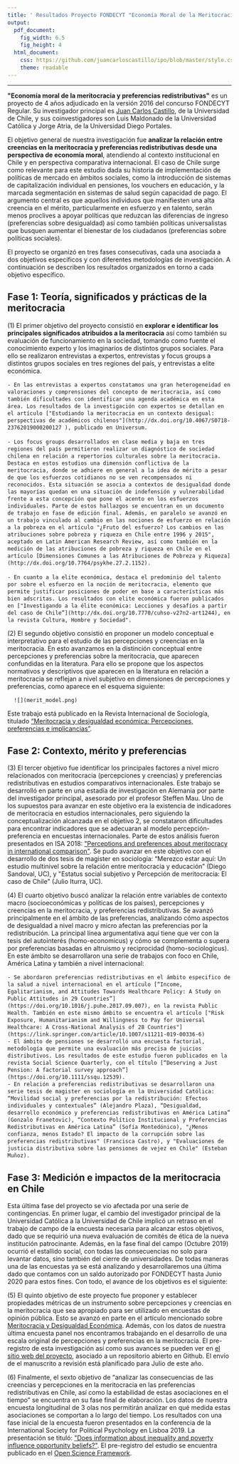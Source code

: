 ```yaml
---
title: ' Resultados Proyecto FONDECYT "Economía Moral de la Meritocracia y Preferencias Redistributivas"'
output:
  pdf_document:
    fig_width: 6.5
    fig_height: 4
  html_document:
    css: https://github.com/juancarloscastillo/ipo/blob/master/style.css
    theme: readable
---
```


----

**"Economía moral de la meritocracia y preferencias redistributivas"** es un proyecto de 4 años adjudicado en la versión 2016 del concurso FONDECYT Regular. Su investigador principal es [Juan Carlos Castillo](https://jc-castillo.com), de la Universidad de Chile, y sus coinvestigadores son Luis Maldonado de la Universidad Católica y Jorge Atria, de la Universidad Diego Portales.

El objetivo general de nuestra investigación fue **analizar la relación entre creencias en la meritocracia y preferencias redistributivas desde una perspectiva de economía moral**, atendiendo al contexto institucional en Chile y en perspectiva comparativa internacional. El caso de Chile surge como relevante para este estudio dada su historia de implementación de políticas de mercado en ámbitos sociales, como la introducción de sistemas de capitalización individual en pensiones, los vouchers en educación, y la marcada segmentación en sistemas de salud según capacidad de pago. El argumento central es que aquellos individuos que manifiesten una alta creencia en el mérito, particularmente en esfuerzo y en talento, serán menos proclives a apoyar políticas que reduzcan las diferencias de ingreso (preferencias sobre desigualdad) así como también políticas universalistas que busquen aumentar el bienestar de los ciudadanos (preferencias sobre políticas sociales).

El proyecto se organizó en tres fases consecutivas, cada una asociada a dos objetivos específicos y con diferentes metodologías de investigación. A continuación se describen los resultados organizados en torno a cada objetivo específico.

## Fase 1:  Teoría, significados y prácticas de la meritocracia

(1) El primer objetivo del proyecto consistió en **explorar e identificar los principales significados atribuidos a la meritocracia** así como también su evaluación de funcionamiento en la sociedad, tomando como fuente el conocimiento experto y los imaginarios de distintos grupos sociales. Para ello se realizaron entrevistas a expertos, entrevistas y focus groups a distintos grupos sociales en tres regiones del país, y entrevistas a elite económica.

    - En las entrevistas a expertos constatamos una gran heterogeneidad en valoraciones y comprensiones del concepto de meritocracia, así como también dificultades con identificar una agenda académica en esta área. Los resultados de la investigación con expertos se detallan en el artículo ["Estudiando la meritocracia en un contexto desigual: perspectivas de académicos chilenos"](http://dx.doi.org/10.4067/S0718-23762019000200127 ), publicado en Universum.

    - Los focus groups desarrollados en clase media y baja en tres regiones del país permitieron realizar un diagnóstico de sociedad chilena en relación a repertorios culturales sobre la meritocracia. Destaca en estos estudios una dimensión conflictiva de la meritocracia, donde se adhiere en general a la idea de mérito a pesar de que los esfuerzos cotidianos no se ven recompensados ni reconocidos. Esta situación se asocia a contextos de desigualdad donde las mayorías quedan en una situación de indefensión y vulnerabilidad frente a esta concepción que pone el acento en los esfuerzos individuales. Parte de estos hallazgos se encuentran en un documento de trabajo en fase de edición final. Además, en paralelo se avanzó en un trabajo vinculado al cambio en las nociones de esfuerzo en relación a la pobreza en el artículo "¿Fruto del esfuerzo? Los cambios en las atribuciones sobre pobreza y riqueza en Chile entre 1996 y 2015", aceptado en Latin American Research Review, así como también en la medición de las atribuciones de pobreza y riqueza en Chile en el artículo [Dimensiones Comunes a las Atribuciones de Pobreza y Riqueza](http://dx.doi.org/10.7764/psykhe.27.2.1152).

    - En cuanto a la elite económica, destaca el predominio del talento por sobre el esfuerzo en la noción de meritocracia, elemento que permite justificar posiciones de poder en base a características más bien adscritas. Los resultados con elite económica fueron publicados en ["Investigando a la élite económica: Lecciones y desafíos a partir del caso de Chile”](http://dx.doi.org/10.7770/cuhso-v27n2-art1244), en la revista Cultura, Hombre y Sociedad".

(2) El segundo objetivo consistió en proponer un modelo conceptual e interpretativo para el estudio de las percepciones y creencias en la meritocracia. En esto avanzamos en la distinción conceptual entre percepciones y preferencias sobre la meritocracia, que aparecen confundidas en la literatura. Para ello se propone que los aspectos normativos y descriptivos que aparecen en la literatura en relación a meritocracia se reflejan a nivel subjetivo en dimensiones de percepciones y preferencias, como aparece en el esquema siguiente:

      ![](merit_model.png)

Este trabajo está publicado en la Revista Internacional de Sociología, titulado [“Meritocracia y desigualdad económica: Percepciones, preferencias e implicancias”](https://doi.org/10.3989/ris.2019.77.1.17.114).


## Fase 2: Contexto, mérito y preferencias

(3) El tercer objetivo fue identificar los principales factores a nivel micro relacionados con meritocracia (percepciones y creencias) y preferencias redistributivas en estudios comparativos internacionales. Este trabajo se desarrolló en parte en una estadía de investigación en Alemania por parte del investigador principal, asesorado por el profesor Steffen Mau. Uno de los supuestos para avanzar en este objetivo era la existencia de indicadores de meritocracia en estudios internacionales, pero siguiendo la conceptualización alcanzada en el objetivo 2, se constataron dificultades para encontrar indicadores que se adecuaran al modelo percepción-preferencia en encuestas internacionales. Parte de estos análisis fueron presentados en ISA 2018: ["Perceptions and preferences about meritocracy in international comparison"](https://juancarloscastillo.github.io/jc-castillo/documents/ISA2018presentation/castillo2018meritocracyISA.html).
Se pudo avanzar en este objetivo con el desarrollo de dos  tesis de magister en sociología: “Merezco estar aquí: Un estudio multinivel sobre la relación entre meritocracia y educación” (Diego Sandoval, UC), y "Estatus social subjetivo y Percepción de meritocracia: El caso de Chile" (Julio Iturra, UC).

(4) El cuarto objetivo buscó analizar la relación entre variables de contexto macro (socioeconómicas y políticas de los países), percepciones y creencias en la meritocracia, y preferencias redistributivas. Se avanzó principalmente en el ámbito de las preferencias, analizando cómo aspectos de desigualdad a nivel macro y micro afectan las preferencias por la redistribución. La principal línea argumentativa aquí tiene que ver con la tesis del autointerés (homo-economicus) y cómo se complementa o supera por preferencias basadas en altruismo y reciprocidad (homo-sociologicus). En este ámbito se desarrollaron una serie de trabajos con foco en Chile, América Latina y también a nivel internacional:

    - Se abordaron preferencias redistributivas en el ámbito especifico de la salud a nivel internacional en el artículo [“Income, Egalitarianism, and Attitudes Towards Healthcare Policy: A Study on Public Attitudes in 29 Countries”](https://doi.org/10.1016/j.puhe.2017.09.007), en la revista Public Health. También en este mismo ámbito se encuentra el artículo ["Risk Exposure, Humanitarianism and Willingness to Pay for Universal Healthcare: A Cross-National Analysis of 28 Countries"](https://link.springer.com/article/10.1007/s11211-019-00336-6)
    - El ámbito de pensiones se desarrolló una encuesta factorial, metodología que permite una evaluación más precisa de juicios distributivos. Los resultados de este estudio fueron publicados en la revista Social Science Quarterly, con el título [“Deserving a Just Pension: A factorial survey approach”](https://doi.org/10.1111/ssqu.12539).
    - En relación a preferencias redistributivas se desarrollaron una serie tesis de magister en sociología en la Universidad Católica: “Movilidad social y preferencias por la redistribución: Efectos individuales y contextuales” (Alejandro Plaza), “Desigualdad, desarrollo económico y preferencias redistributivas en América Latina” (Gonzalo Franetovic), “Contexto Político Institucional y Preferencias Redistributivas en América Latina” (Sofía Montedónico), "¿Menos confianza, menos Estado? El impacto de la corrupción sobre las preferencias redistributivas" (Francisca Castro), y "Evaluaciones de justicia distributiva sobre las pensiones de vejez en Chile" (Esteban Muñoz).

## Fase 3: Medición e impactos de la meritocracia en Chile

Esta última fase del proyecto se vio afectada por una serie de contingencias. En primer lugar, el cambio del investigador principal de la Universidad Católica a la Universidad de Chile implicó un retraso en el trabajo de campo de la encuesta necesaria para alcanzar estos objetivos, dado que se requirió una nueva evaluación de comités de ética de la nueva institución patrocinante. Además, en la fase final del campo (Octubre 2019) ocurrió el estallido social, con todas las consecuencias no solo para levantar datos, sino también del cierre de universidades. De todas maneras una de las encuestas ya se está analizando y desarrollaremos una última dado que contamos con un saldo autorizado por FONDECYT hasta Junio 2020 para estos fines. Con todo, el avance de los objetivos es el siguiente:

(5) El quinto objetivo de este proyecto fue proponer y establecer propiedades métricas de un instrumento sobre percepciones y creencias en la meritocracia que sea apropiado para ser utilizado en encuestas de opinión pública. Esto se avanzó en parte en el artículo mencionado sobre [Meritocracia y Desigualdad Económica](https://doi.org/10.3989/ris.2019.77.1.17.114). Además, con los datos de nuestra última encuesta panel nos encontramos trabajando en el desarrollo de una escala original de percepciones y preferencias en la meritocracia. El pre-registro de esta investigación así como sus avances se pueden ver en [el sitio web del proyecto](https://juancarloscastillo.github.io/merit-scale/), asociado a un repositorio abierto en Github. El envío de el manuscrito a revisión está planificado para Julio de este año.

(6) Finalmente, el sexto objetivo de “analizar las consecuencias de las creencias y percepciones en la meritocracia en las preferencias redistributivas en Chile, así como la estabilidad de estas asociaciones en el tiempo” se encuentra en su fase final de elaboración. Los datos de nuestra encuesta longitudinal de 3 olas nos permitirán analizar en qué medida estas asociaciones se comportan a lo largo del tiempo. Los resultados con una fase inicial de la encuesta fueron presentados en la conferencia de la International Society for Political Psychology en Lisboa 2019. La presentación se tituló: ["Does information about inequality and poverty influence opportunity beliefs?"](https://juancarloscastillo.github.io/jc-castillo/documents/ISPP2019Lisboa/ispp2019lisboa.html). El pre-registro del estudio se encuentra publicado en el [Open Science Framework](https://osf.io/3tewb).
